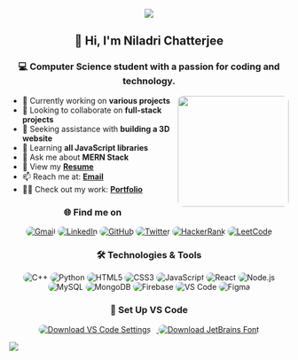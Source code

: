 <p align="center">
  <img src="https://readme-typing-svg.demolab.com/?lines=Welcome+to+my+GitHub+profile;Turning+ideas+into+easy+to+use+code;Making+projects+work+smoothly+and+look+great;Bringing+web+ideas+into+clean+code;Creating+practical+and+stylish+web+solutions;Building+simple+and+effective+web+apps&font=Fira%20Code&center=true&width=700&height=45&color=fff53a&vCenter=true&pause=1000&size=25" />
</p>

<h2 align="center">👋 Hi, I'm Niladri Chatterjee</h2>
<h3 align="center">💻 Computer Science student with a passion for coding and technology.</h3>

<img align="right" src="http://github-profile-summary-cards.vercel.app/api/cards/stats?username=niladri-1&theme=2077" height="200em" style="border-radius: 10px;" />

- 🔭 Currently working on <b>various projects</b>
- 👯 Looking to collaborate on <b>full-stack projects</b>
- 🤝 Seeking assistance with <b>building a 3D website</b>
- 🌱 Learning <b>all JavaScript libraries</b>
- 💬 Ask me about <b>MERN Stack</b>
- 📄 View my <b><a href="https://drive.google.com/file/d/1l0wBLf9mdR2uaUq1J13qlaUKeDJhIQHn/view?usp=drive_link">Resume</a></b>
- 📫 Reach me at: <b><a href="mailto:code.niladri@gmail.com">Email</a></b>
- 👨‍💻 Check out my work: <b><a href="https://niladri1.netlify.app">Portfolio</a></b>

<h3 align="center">🌐 Find me on</h3>
<p align="center">
  <a href="mailto:code.niladri@gmail.com"><img src="https://img.shields.io/badge/-Gmail-E34F26?style=for-the-badge&logo=gmail&logoColor=white" alt="Gmail" style="border-radius: 10px;"></a>
  <a href="https://www.linkedin.com/in/niladri1" target="_blank"><img src="https://img.shields.io/badge/LinkedIn-0077B5?style=for-the-badge&logo=linkedin&logoColor=white" alt="LinkedIn" style="border-radius: 10px;"></a>
  <a href="https://github.com/niladri-1" target="_blank"><img src="https://img.shields.io/badge/GitHub-%23323330?style=for-the-badge&logo=github&logoColor=white" alt="GitHub" style="border-radius: 10px;"></a>
  <a href="https://twitter.com/niladri_01" target="_blank"><img src="https://img.shields.io/badge/Twitter-1DA1F2?style=for-the-badge&logo=twitter&logoColor=white" alt="Twitter" style="border-radius: 10px;"></a>
  <a href="https://www.hackerrank.com/profile/niladri1" target="_blank"><img src="https://img.shields.io/badge/HackerRank-2EC866?style=for-the-badge&logo=hackerrank&logoColor=white" alt="HackerRank" style="border-radius: 10px;"></a>
  <a href="https://leetcode.com/u/niladri1/" target="_blank"><img src="https://img.shields.io/badge/LeetCode-FCA121?style=for-the-badge&logo=leetcode&logoColor=white" alt="LeetCode" style="border-radius: 10px;"></a>
</p>

<h3 align="center">🛠️ Technologies & Tools</h3>
<p align="center">
  <img src="https://img.shields.io/badge/c++-%2300599C.svg?style=for-the-badge&logo=c%2B%2B&logoColor=white" alt="C++" style="border-radius: 10px;">
  <img src="https://img.shields.io/badge/python-3670A0?style=for-the-badge&logo=python&logoColor=ffdd54" alt="Python" style="border-radius: 10px;">
  <img src="https://img.shields.io/badge/html5-%23E34F26.svg?style=for-the-badge&logo=html5&logoColor=white" alt="HTML5" style="border-radius: 10px;">
  <img src="https://img.shields.io/badge/css3-%231572B6.svg?style=for-the-badge&logo=css3&logoColor=white" alt="CSS3" style="border-radius: 10px;">
  <img src="https://img.shields.io/badge/javascript-%23323330.svg?style=for-the-badge&logo=javascript&logoColor=%23F7DF1E" alt="JavaScript" style="border-radius: 10px;">
  <img src="https://img.shields.io/badge/react-%2307405e.svg?style=for-the-badge&logo=react&logoColor=white" alt="React" style="border-radius: 10px;">
  <img src="https://img.shields.io/badge/node.js-6DA55F?style=for-the-badge&logo=node.js&logoColor=white" alt="Node.js" style="border-radius: 10px;">
  <img src="https://img.shields.io/badge/mysql-%2300000f.svg?style=for-the-badge&logo=mysql&logoColor=white" alt="MySQL" style="border-radius: 10px;">
  <img src="https://img.shields.io/badge/MongoDB-%234ea94b.svg?style=for-the-badge&logo=mongodb&logoColor=white" alt="MongoDB" style="border-radius: 10px;">
  <img src="https://img.shields.io/badge/firebase-%2302569B.svg?style=for-the-badge&logo=firebase&logoColor=yellow" alt="Firebase" style="border-radius: 10px;">
  <img src="https://img.shields.io/badge/VS_Code-0078D4?style=for-the-badge&logo=visual%20studio%20code&logoColor=white" alt="VS Code" style="border-radius: 10px;">
  <img src="https://img.shields.io/badge/figma-%23F24E1E.svg?style=for-the-badge&logo=figma&logoColor=white" alt="Figma" style="border-radius: 10px;">
</p>

<h3 align="center">🚀 Set Up VS Code</h3>

<p align="center">
  <a href="https://github.com/niladri-1/niladri-1/raw/main/settings.json" download>
    <img src="https://img.shields.io/badge/Download%20VS%20Code%20Settings-%23007ACC.svg?style=for-the-badge&logo=visual-studio-code&logoColor=white" alt="Download VS Code Settings" style="border-radius: 10px; margin-right: 10px;">
  </a>
  <a href="https://github.com/niladri-1/niladri-1/raw/main/JetBrainsMono-Regular.ttf" download>
    <img src="https://img.shields.io/badge/Download%20JetBrains%20Font-%234B5F8C.svg?style=for-the-badge&logo=download&logoColor=white" alt="Download JetBrains Font" style="border-radius: 10px;">
  </a>
</p>

<img src="https://raw.githubusercontent.com/Trilokia/Trilokia/379277808c61ef204768a61bbc5d25bc7798ccf1/bottom_header.svg" />
